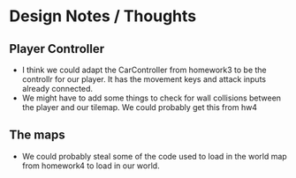 # Design Notes / Thoughts


## Player Controller

* I think we could adapt the CarController from homework3 to be the controllr for our player. It has the movement keys and attack inputs already connected. 
* We might have to add some things to check for wall collisions between the player and our tilemap. We could probably get this from hw4

## The maps

* We could probably steal some of the code used to load in the world map from homework4 to load in our world.
